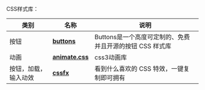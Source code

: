 CSS样式库：

|**类别**|**名称**|**说明**|
|-|-|-|
|按钮|**[buttons](https://github.com/alexwolfe/Buttons)**|Buttons是一个高度可定制的、免费并且开源的按钮 CSS 样式库|
|动画|**[animate.css](https://github.com/daneden/animate.css)**|css3动画库|
|按钮，加载，输入动效|**[cssfx](https://cssfx.dev/)**|看到什么喜欢的 CSS 特效，一键复制即可拥有|
